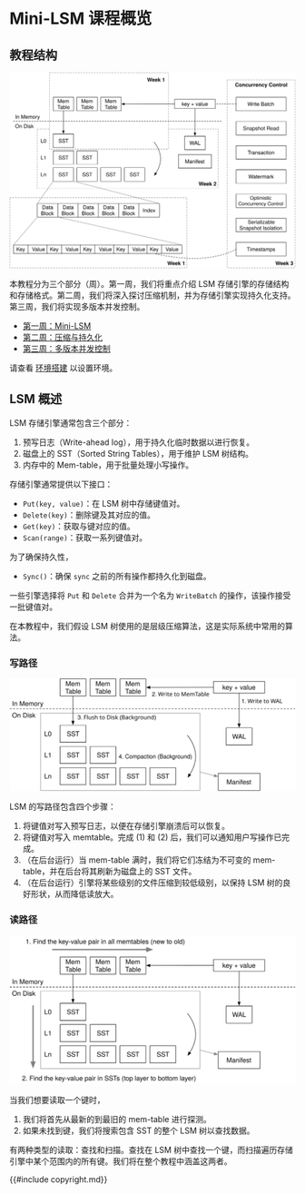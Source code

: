 
# Mini-LSM 课程概览

## 教程结构

![教程概览](lsm-tutorial/00-full-overview.svg)

本教程分为三个部分（周）。第一周，我们将重点介绍 LSM 存储引擎的存储结构和存储格式。第二周，我们将深入探讨压缩机制，并为存储引擎实现持久化支持。第三周，我们将实现多版本并发控制。

* [第一周：Mini-LSM](./week1-overview.md)
* [第二周：压缩与持久化](./week2-overview.md)
* [第三周：多版本并发控制](./week3-overview.md)

请查看 [环境搭建](./00-get-started.md) 以设置环境。

## LSM 概述

LSM 存储引擎通常包含三个部分：

1. 预写日志（Write-ahead log），用于持久化临时数据以进行恢复。
2. 磁盘上的 SST（Sorted String Tables），用于维护 LSM 树结构。
3. 内存中的 Mem-table，用于批量处理小写操作。

存储引擎通常提供以下接口：

* `Put(key, value)`：在 LSM 树中存储键值对。
* `Delete(key)`：删除键及其对应的值。
* `Get(key)`：获取与键对应的值。
* `Scan(range)`：获取一系列键值对。

为了确保持久性，

* `Sync()`：确保 `sync` 之前的所有操作都持久化到磁盘。

一些引擎选择将 `Put` 和 `Delete` 合并为一个名为 `WriteBatch` 的操作，该操作接受一批键值对。

在本教程中，我们假设 LSM 树使用的是层级压缩算法，这是实际系统中常用的算法。

### 写路径

![写路径](lsm-tutorial/00-lsm-write-flow.svg)

LSM 的写路径包含四个步骤：

1. 将键值对写入预写日志，以便在存储引擎崩溃后可以恢复。
2. 将键值对写入 memtable。完成 (1) 和 (2) 后，我们可以通知用户写操作已完成。
3. （在后台运行）当 mem-table 满时，我们将它们冻结为不可变的 mem-table，并在后台将其刷新为磁盘上的 SST 文件。
4. （在后台运行）引擎将某些级别的文件压缩到较低级别，以保持 LSM 树的良好形状，从而降低读放大。

### 读路径

![读路径](lsm-tutorial/00-lsm-read-flow.svg)

当我们想要读取一个键时，

1. 我们将首先从最新的到最旧的 mem-table 进行探测。
2. 如果未找到键，我们将搜索包含 SST 的整个 LSM 树以查找数据。

有两种类型的读取：查找和扫描。查找在 LSM 树中查找一个键，而扫描遍历存储引擎中某个范围内的所有键。我们将在整个教程中涵盖这两者。

{{#include copyright.md}}
